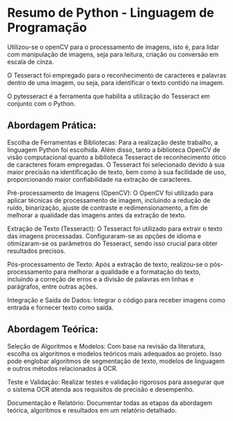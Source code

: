 # Resumo de Python - Linguagem de Programação

Utilizou-se o openCV para o processamento de imagens, isto é, para lidar com manipulação de imagens, seja para leitura, criação ou conversão em escala de cinza.

O Tesseract foi empregado para o reconhecimento de caracteres e palavras dentro de uma imagem, ou seja, para identificar o texto contido na imagem.

O pytesseract é a ferramenta que habilita a utilização do Tesseract em conjunto com o Python.

## Abordagem Prática:

Escolha de Ferramentas e Bibliotecas: Para a realização deste trabalho, a linguagem Python foi escolhida. Além disso, tanto a biblioteca OpenCV de visão computacional quanto a biblioteca Tesseract de reconhecimento ótico de caracteres foram empregadas. O Tesseract foi selecionado devido à sua maior precisão na identificação de texto, bem como à sua facilidade de uso, proporcionando maior confiabilidade na extração de caracteres.

Pré-processamento de Imagens (OpenCV): O OpenCV foi utilizado para aplicar técnicas de processamento de imagem, incluindo a redução de ruído, binarização, ajuste de contraste e redimensionamento, a fim de melhorar a qualidade das imagens antes da extração de texto.

Extração de Texto (Tesseract): O Tesseract foi utilizado para extrair o texto das imagens processadas. Configuraram-se as opções de idioma e otimizaram-se os parâmetros do Tesseract, sendo isso crucial para obter resultados precisos.

Pós-processamento de Texto: Após a extração de texto, realizou-se o pós-processamento para melhorar a qualidade e a formatação do texto, incluindo a correção de erros e a divisão de palavras em linhas e parágrafos, entre outras ações.

Integração e Saída de Dados: Integrar o código para receber imagens como entrada e fornecer texto como saída.

## Abordagem Teórica:

Seleção de Algoritmos e Modelos: Com base na revisão da literatura, escolha os algoritmos e modelos teóricos mais adequados ao projeto. Isso pode englobar algoritmos de segmentação de texto, modelos de linguagem e outros métodos relacionados à OCR.

Teste e Validação: Realizar testes e validação rigorosos para assegurar que o sistema OCR atenda aos requisitos de precisão e desempenho.

Documentação e Relatório: Documentar todas as etapas da abordagem teórica, algoritmos e resultados em um relatório detalhado.
